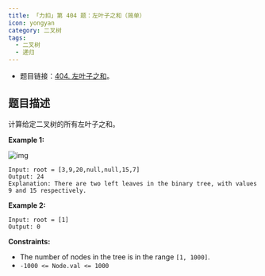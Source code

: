 ```yaml
---
title: 「力扣」第 404 题：左叶子之和（简单）
icon: yongyan
category: 二叉树
tags:
  - 二叉树
  - 递归
---
```


- 题目链接：[404. 左叶子之和](https://leetcode-cn.com/problems/sum-of-left-leaves/description/)。

## 题目描述

计算给定二叉树的所有左叶子之和。

**Example 1:**

![img](https://assets.leetcode.com/uploads/2021/04/08/leftsum-tree.jpg)

```
Input: root = [3,9,20,null,null,15,7]
Output: 24
Explanation: There are two left leaves in the binary tree, with values 9 and 15 respectively.
```

**Example 2:**

```
Input: root = [1]
Output: 0
```

**Constraints:**

- The number of nodes in the tree is in the range `[1, 1000]`.
- `-1000 <= Node.val <= 1000`
